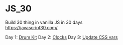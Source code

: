 # JS_30
Build 30 thing in vanilla JS in 30 days  
https://javascript30.com/   

Day 1: [Drum Kit](http://oknono.net/js30/day1/index.html)
Day 2: [Clocks](http://oknono.net/js30/day2/index.html)
Day 3: [Update CSS vars](http://oknono.net/js30/day3/index.html)

